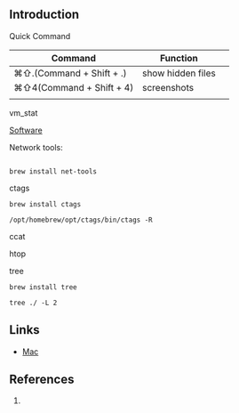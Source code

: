 ## Introduction

Quick Command


| Command                    | Function          |  |
| -------------------------- | ----------------- | - |
| ⌘⇧.(Command + Shift + .) | show hidden files |  |
| ⌘⇧4(Command + Shift + 4) | screenshots       |  |
|                            |                   |  |

vm_stat

[Software](/docs/CS/OS/mac/Tools/Software.md)




Network tools:

```shell

brew install net-tools
```

ctags

```shell
brew install ctags

/opt/homebrew/opt/ctags/bin/ctags -R
```



ccat

htop


tree

```shell
brew install tree

tree ./ -L 2
```



## Links

- [Mac](/docs/CS/OS/mac/mac.md)




## References

1. 
 
